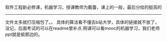 软件工程新必修课，机器学习，授课教师为戴蕾，课上的一般，最后分给的挺高的

---

文件太多就打压缩包了。。
具体的算法看不懂去b站大学，具体的链接就不放了，没记，后面考试的可以在readme里补点
网课可以看mooc的机器学习，我们老师ppt就是偷那边的。